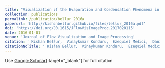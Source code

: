 ```yaml
---
title: "Visualization of the Evaporation and Condensation Phenomena in Cryogenic Propellants"
collection: publications
permalink: /publication/bellur_2016a
paperurl: 'http://kishanbellur.github.io/files/bellur_2016a.pdf'
doi: 'https://doi.org/10.1615/JFlowVisImageProc.2017020115'
date: 2016-01-01
venue: 'Journal of Flow Visualization and Image Processing'
citation: ' Kishan Bellur,  Vinaykumar Konduru,  Ezequiel Medici,  Daniel Hussey,  David Jacobson,  Jacob LaManna,  Jeffrey Allen,  Chang Choi.'
citationNoTitle: ' Kishan Bellur,  Vinaykumar Konduru,  Ezequiel Medici,  Daniel Hussey,  David Jacobson,  Jacob LaManna,  Jeffrey Allen,  Chang Choi. <i>Journal of Flow Visualization and Image Processing</i>, 2016.'
---
```

Use [Google Scholar](https://scholar.google.com/scholar?q=Visualization+of+the+Evaporation+and+Condensation+Phenomena+in+Cryogenic+Propellants){:target="_blank"} for full citation